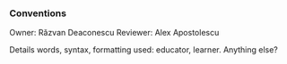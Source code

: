 ### Conventions

Owner: Răzvan Deaconescu
Reviewer: Alex Apostolescu

Details words, syntax, formatting used: educator, learner.
Anything else?
